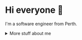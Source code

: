 # Hi everyone :wave:

I'm a software engineer from Perth.


<details>
<summary>
  More stuff about me
</summary>

## Quick Overview

#### GitHub stats 
- Latest blog post: <a class="post" href="">"" ()</a>

### What I do

## My skills 📜

### Web technologies

- HTML, CSS
  ([Microsoft Certified](https://www.youracclaim.com/badges/6d5a4a58-c895-4d7e-a725-db1441e9d979/public_url))
- MySQL


### Application Development
- C# ()
- Python ()
- C++ (sort of)

### Productivity utilities



## What I'm currently learning 📚

- Diving into ASP.NET Core
- Next.js
- Rust Maybe

</details>
